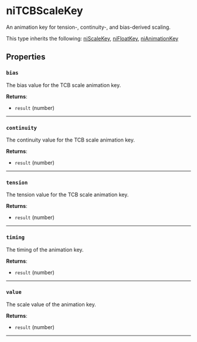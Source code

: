 # niTCBScaleKey

An animation key for tension-, continuity-, and bias-derived scaling.

This type inherits the following: [niScaleKey](../../types/niScaleKey), [niFloatKey](../../types/niFloatKey), [niAnimationKey](../../types/niAnimationKey)
## Properties

### `bias`

The bias value for the TCB scale animation key.

**Returns**:

* `result` (number)

***

### `continuity`

The continuity value for the TCB scale animation key.

**Returns**:

* `result` (number)

***

### `tension`

The tension value for the TCB scale animation key.

**Returns**:

* `result` (number)

***

### `timing`

The timing of the animation key.

**Returns**:

* `result` (number)

***

### `value`

The scale value of the animation key.

**Returns**:

* `result` (number)

***

